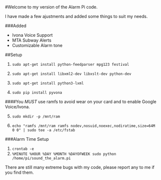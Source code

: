 #Welcome to my version of the Alarm Pi code.

I have made a few ajustments and added some things to suit my needs.

###Added
- Ivona Voice Support
- MTA Subway Alerts
- Customizable Alarm tone

##Setup
1. ```sudo apt-get install python-feedparser mpg123 festival```
  
2. ```sudo apt-get install libxml2-dev libxslt-dev python-dev```

3. ```sudo apt-get install python3-lxml```
  
4. ```sudo pip install pyvona```

####You *_MUST_* use ramfs to avoid wear on your card and to enable Google Voice/Ivona.

5. ```sudo mkdir -p /mnt/ram```

6. ```echo "ramfs /mnt/ram ramfs nodev,nosuid,noexec,nodiratime,size=64M 0 0" | sudo tee -a /etc/fstab``` 


###Alarm Time Setup
1. ```crontab -e```
2. ```%MINUTE %HOUR %DAY %MONTH %DAYOFWEEK sudo python /home/pi/sound_the_alarm.pi```

There are still many extreme bugs with my code, please report any to me if you find them.

